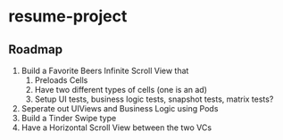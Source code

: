# resume-project

## Roadmap

1. Build a Favorite Beers Infinite Scroll View that
   1. Preloads Cells
   2. Have two different types of cells (one is an ad)
   3. Setup UI tests, business logic tests, snapshot tests, matrix tests?
2. Seperate out UIViews and Business Logic using Pods
3. Build a Tinder Swipe type
4. Have a Horizontal Scroll View between the two VCs
